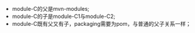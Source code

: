 * module-C的父是mvn-modules;
* module-C的子是module-C1与module-C2;
* module-C既有父又有子，packaging需要为pom，与普通的父子关系一样；